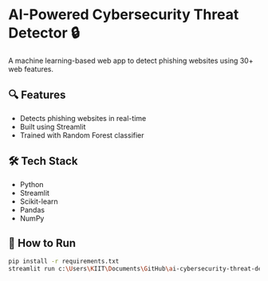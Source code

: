 
# AI-Powered Cybersecurity Threat Detector 🔒

A machine learning-based web app to detect phishing websites using 30+ web features.

## 🔍 Features
- Detects phishing websites in real-time
- Built using Streamlit
- Trained with Random Forest classifier

## 🛠️ Tech Stack
- Python
- Streamlit
- Scikit-learn
- Pandas
- NumPy

## 🚀 How to Run
```bash
pip install -r requirements.txt
streamlit run c:\Users\KIIT\Documents\GitHub\ai-cybersecurity-threat-detector\app.py

